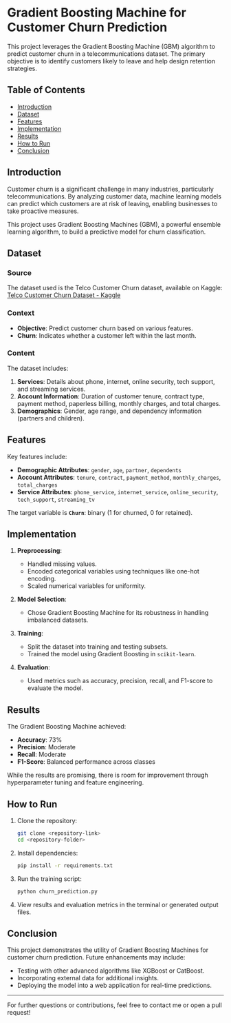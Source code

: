 # Gradient Boosting Machine for Customer Churn Prediction

This project leverages the Gradient Boosting Machine (GBM) algorithm to predict customer churn in a telecommunications dataset. The primary objective is to identify customers likely to leave and help design retention strategies.

## Table of Contents
- [Introduction](#introduction)
- [Dataset](#dataset)
- [Features](#features)
- [Implementation](#implementation)
- [Results](#results)
- [How to Run](#how-to-run)
- [Conclusion](#conclusion)

## Introduction
Customer churn is a significant challenge in many industries, particularly telecommunications. By analyzing customer data, machine learning models can predict which customers are at risk of leaving, enabling businesses to take proactive measures.

This project uses Gradient Boosting Machines (GBM), a powerful ensemble learning algorithm, to build a predictive model for churn classification.

## Dataset
### Source
The dataset used is the Telco Customer Churn dataset, available on Kaggle:
[Telco Customer Churn Dataset - Kaggle](https://www.kaggle.com/datasets/blastchar/telco-customer-churn)

### Context
- **Objective**: Predict customer churn based on various features.
- **Churn**: Indicates whether a customer left within the last month.

### Content
The dataset includes:
1. **Services**: Details about phone, internet, online security, tech support, and streaming services.
2. **Account Information**: Duration of customer tenure, contract type, payment method, paperless billing, monthly charges, and total charges.
3. **Demographics**: Gender, age range, and dependency information (partners and children).

## Features
Key features include:
- **Demographic Attributes**: `gender`, `age`, `partner`, `dependents`
- **Account Attributes**: `tenure`, `contract`, `payment_method`, `monthly_charges`, `total_charges`
- **Service Attributes**: `phone_service`, `internet_service`, `online_security`, `tech_support`, `streaming_tv`

The target variable is **`Churn`**: binary (1 for churned, 0 for retained).

## Implementation
1. **Preprocessing**:
   - Handled missing values.
   - Encoded categorical variables using techniques like one-hot encoding.
   - Scaled numerical variables for uniformity.

2. **Model Selection**:
   - Chose Gradient Boosting Machine for its robustness in handling imbalanced datasets.

3. **Training**:
   - Split the dataset into training and testing subsets.
   - Trained the model using Gradient Boosting in `scikit-learn`.

4. **Evaluation**:
   - Used metrics such as accuracy, precision, recall, and F1-score to evaluate the model.

## Results
The Gradient Boosting Machine achieved:
- **Accuracy**: 73%
- **Precision**: Moderate
- **Recall**: Moderate
- **F1-Score**: Balanced performance across classes

While the results are promising, there is room for improvement through hyperparameter tuning and feature engineering.

## How to Run
1. Clone the repository:
   ```bash
   git clone <repository-link>
   cd <repository-folder>
   ```
2. Install dependencies:
   ```bash
   pip install -r requirements.txt
   ```
3. Run the training script:
   ```bash
   python churn_prediction.py
   ```
4. View results and evaluation metrics in the terminal or generated output files.

## Conclusion
This project demonstrates the utility of Gradient Boosting Machines for customer churn prediction. Future enhancements may include:
- Testing with other advanced algorithms like XGBoost or CatBoost.
- Incorporating external data for additional insights.
- Deploying the model into a web application for real-time predictions.

---
For further questions or contributions, feel free to contact me or open a pull request!

